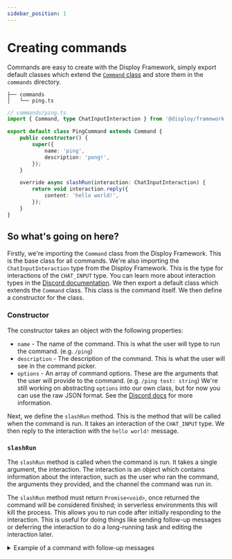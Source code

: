 ```yaml
---
sidebar_position: 1
---
```


# Creating commands

Commands are easy to create with the Disploy Framework, simply export default classes which extend the [`Command` class](/docs/Documentation/framework/classes/Command) and store them in the `commands` directory.

```
├── commands
│   └── ping.ts
```

```ts
// commands/ping.ts
import { Command, type ChatInputInteraction } from '@disploy/framework';

export default class PingCommand extends Command {
	public constructor() {
		super({
			name: 'ping',
			description: 'pong!',
		});
	}

	override async slashRun(interaction: ChatInputInteraction) {
		return void interaction.reply({
			content: 'hello world!',
		});
	}
}
```

## So what's going on here?

Firstly, we're importing the `Command` class from the Disploy Framework. This is the base class for all commands. We're also importing the `ChatInputInteraction` type from the Disploy Framework. This is the type for interactions of the `CHAT_INPUT` type. You can learn more about interaction types in the [Discord documentation](https://discord.com/developers/docs/interactions/application-commands#application-command-object-application-command-types). We then export a default class which extends the `Command` class. This class is the command itself. We then define a constructor for the class.

### Constructor

The constructor takes an object with the following properties:

- `name` - The name of the command. This is what the user will type to run the command. (e.g. `/ping`)
- `description` - The description of the command. This is what the user will see in the command picker.
- `options` - An array of command options. These are the arguments that the user will provide to the command. (e.g. `/ping test: string`) We're still working on abstracting `options` into our own class, but for now you can use the raw JSON format. See the [Discord docs](https://discord.com/developers/docs/interactions/application-commands#application-command-object-application-command-option-structure) for more information.

Next, we define the `slashRun` method. This is the method that will be called when the command is run. It takes an interaction of the `CHAT_INPUT` type. We then reply to the interaction with the `hello world!` message.

### `slashRun`

The `slashRun` method is called when the command is run. It takes a single argument, the interaction. The interaction is an object which contains information about the interaction, such as the user who ran the command, the arguments they provided, and the channel the command was run in.

The `slashRun` method must return `Promise<void>`, once returned the command will be considered finished; in serverless environments this will kill the process. This allows you to run code after initially responding to the interaction. This is useful for doing things like sending follow-up messages or deferring the interaction to do a long-running task and editing the interaction later.

<details>
  <summary> Example of a command with follow-up messages </summary>

```ts
import { Command, type ChatInputInteraction } from '@disploy/framework';

export default class HeyCommand extends Command {
	public constructor() {
		super({
			name: 'hey',
			description: 'heyy!',
		});
	}

	override async slashRun(interaction: ChatInputInteraction) {
		interaction.deferReply(); // Initial response

		await new Promise((resolve) => setTimeout(resolve, 2000));

		interaction.editReply({
			content: `Just wanted to say hey!`,
		}); // Follow up message

		// Command is implicitly returned here
	}
}
```

</details>
